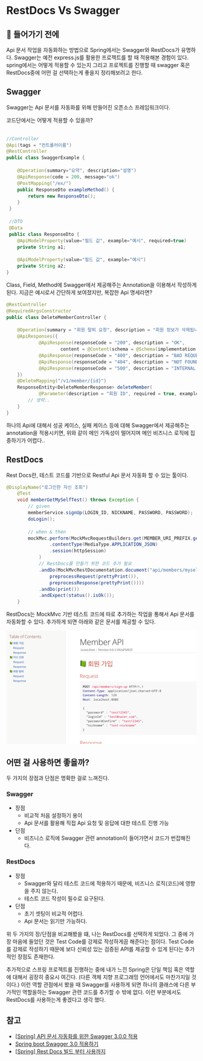# RestDocs Vs Swagger

## 📗 들어가기 전에

Api 문서 작업을 자동화하는 방법으로 Spring에서는 Swagger와 RestDocs가 유명하다.
Swagger는 예전 express.js를 활용한 프로젝트를 할 때 적용해본 경험이 있다. spring에서는 어떻게 적용할 수 있는지
그리고 프로젝트를 진행할 때 swagger 혹은 RestDocs중에 어떤 걸 선택하는게 좋을지 정리해보려고 한다.

## Swagger

Swagger는 Api 문서를 자동화를 위해 만들어진 오픈소스 프레임워크이다.

코드단에서는 어떻게 적용할 수 있을까?
 
```java

//Controller
@Api(tags = "컨트롤러이름")
@RestController
public class SwaggerExample {
	
    @Operation(summary="요약", description="설명")
    @ApiResponse(code = 200, message="ok")
    @PostMapping("/ex/")
    public ResponseDto exampleMethod() {
    	return new ResponseDto();
    }   
 }
 
 //DTO
 @Data
 public class ResponseDto {
 	@ApiModelProperty(value="필드 값", example="예시", required=true)
    private String a1;
    
    @ApiModelProperty(value="필드 값", example="예시")
    private String a2;
}
```

Class, Field, Method에 Swagger에서 제공해주는 Annotation을 이용해서 작성하게 된다.
지금은 예시로서 간단하게 보여졌지만, 복잡한 Api 명세라면?


```java
@RestController
@RequiredArgsConstructor
public class DeleteMemberController {
 
    @Operation(summary = "회원 탈퇴 요청", description = "회원 정보가 삭제됩니다.", tags = { "Member Controller" })
    @ApiResponses({
            @ApiResponse(responseCode = "200", description = "OK",
                    content = @Content(schema = @Schema(implementation = DeleteMemberResponse.class))),
            @ApiResponse(responseCode = "400", description = "BAD REQUEST"),
            @ApiResponse(responseCode = "404", description = "NOT FOUND"),
            @ApiResponse(responseCode = "500", description = "INTERNAL SERVER ERROR")
    })
    @DeleteMapping("/v1/member/{id}")
    ResponseEntity<DeleteMemberResponse> deleteMember(
            @Parameter(description = "회원 ID", required = true, example = "1") @PathVariable("id") Long id) {
        // 생략..
    }
}
```

하나의 Api에 대해서 성공 케이스, 실패 케이스 등에 대해 Swagger에서 제공해주는 annotation을 적용시키면, 위와 같이 메인 가독성이 떨어지며 메인 비즈니스 로직에 집중하기가 어렵다..


## RestDocs

Rest Docs란, 테스트 코드를 기반으로 Restful Api 문서 자동화 할 수 있는 툴이다.

```java
@DisplayName("로그인한 자신 조회")
	@Test
	void memberGetMySelfTest() throws Exception {
		// given
		memberService.signUp(LOGIN_ID, NICKNAME, PASSWORD, PASSWORD);
		doLogin();

		// when & then
		mockMvc.perform(MockMvcRequestBuilders.get(MEMBER_URI_PREFIX.getPrefix() + "/myself")
				.contentType(MediaType.APPLICATION_JSON)
				.session(httpSession)
			)
			// RestDocs를 만들기 위한 코드 추가 필요
			.andDo(MockMvcRestDocumentation.document("api/members/myself",
				preprocessRequest(prettyPrint()),
				preprocessResponse(prettyPrint())))
			.andDo(print())
			.andExpect(status().isOk());
	}
```

RestDocs는 MockMvc 기반 테스트 코드에 따로 추가하는 작업을 통해서 Api 문서를 자동화할 수 있다. 
추가하게 되면 아래와 같은 문서를 제공할 수 있다.

![img_6.png](images/swagger_restdocs.png)



## 어떤 걸 사용하면 좋을까?

두 가지의 장점과 단점은 명확한 걸로 느껴진다.

### Swagger
* 장점 
  * 비교적 처음 설정하기 용이
  * Api 문서를 활용해 직접 Api 요청 및 응답에 대한 테스트 진행 가능
* 단점
  * 비즈니스 로직에 Swagger 관련 annotation이 들어가면서 코드가 번잡해진다.

### RestDocs

* 장점
   * Swagger와 달리 테스트 코드에 적용하기 때문에, 비즈니스 로직(코드)에 영향을 주지 않는다.
   * 테스트 코드 작성이 필수로 요구된다.
* 단점
  * 초기 셋팅이 비교적 어렵다.
  * Api 문서는 읽기만 가능하다.


위 두 가지의 장/단점을 비교해봤을 떄, 나는 RestDocs를 선택하게 되었다. 
그 중에 가장 마음에 들었던 것은 Test Code를 강제로 작성하게끔 해준다는 점이다. Test Code를 강제로 작성하기 때문에 보다 신뢰성 있는 검증된 API를
제공할 수 있게 된다는 추가적인 장점도 존재한다.

추가적으로 스프링 프로젝트를 진행하는 중에 내가 느낀 Spring은 단일 책임 혹은 역할에 대해서 굉장히 중요시 여긴다. (다른 객체 지향 프로그래밍 언어에서도 마찬가지일 것이다.)
이런 역할 관점에서 봤을 때 Swagger를 사용하게 되면 하나의 클래스에 다른 부가적인 역할을하는 Swagger 관련 코드를 추가할 수 밖에 없다. 이런 부분에서도 RestDocs를 사용하는게 좋겠다고 생각 했다.

## 참고

* [[Spring] API 문서 자동화를 위한 Swagger 3.0.0 적용](https://chanos.tistory.com/entry/Spring-API-%EB%AC%B8%EC%84%9C-%EC%9E%90%EB%8F%99%ED%99%94%EB%A5%BC-%EC%9C%84%ED%95%9C-Swagger-300-%EC%A0%81%EC%9A%A9)
* [Spring boot Swagger 3.0 적용하기](https://dev-youngjun.tistory.com/258)
* [[Spring] Rest Docs 빌드 부터 사용까지](https://me-analyzingdata.tistory.com/entry/Rest-Docs-%EC%82%AC%EC%9A%A9%ED%95%98%EA%B8%B0)